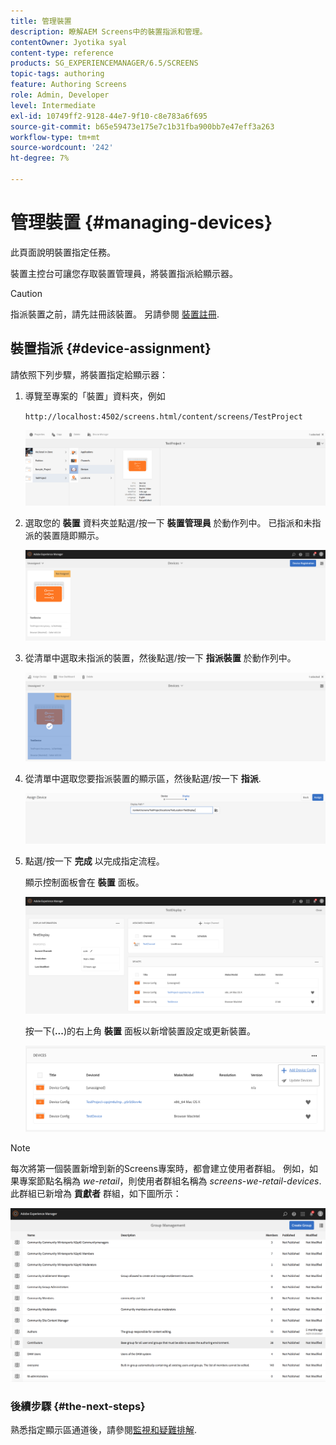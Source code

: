 ```yaml
---
title: 管理裝置
description: 瞭解AEM Screens中的裝置指派和管理。
contentOwner: Jyotika syal
content-type: reference
products: SG_EXPERIENCEMANAGER/6.5/SCREENS
topic-tags: authoring
feature: Authoring Screens
role: Admin, Developer
level: Intermediate
exl-id: 10749ff2-9128-44e7-9f10-c8e783a6f695
source-git-commit: b65e59473e175e7c1b31fba900bb7e47eff3a263
workflow-type: tm+mt
source-wordcount: '242'
ht-degree: 7%

---
```


# 管理裝置 {#managing-devices}

此頁面說明裝置指定任務。

裝置主控台可讓您存取裝置管理員，將裝置指派給顯示器。

>[!CAUTION]
>
>指派裝置之前，請先註冊該裝置。 另請參閱 [裝置註冊](device-registration.md).

## 裝置指派 {#device-assignment}

請依照下列步驟，將裝置指定給顯示器：

1. 導覽至專案的「裝置」資料夾，例如

   `http://localhost:4502/screens.html/content/screens/TestProject`

   ![chlimage_1-32](assets/chlimage_1-32.png)

1. 選取您的 **裝置** 資料夾並點選/按一下 **裝置管理員** 於動作列中。 已指派和未指派的裝置隨即顯示。

   ![chlimage_1-33](assets/chlimage_1-33.png)

1. 從清單中選取未指派的裝置，然後點選/按一下 **指派裝置** 於動作列中。

   ![chlimage_1-34](assets/chlimage_1-34.png)

1. 從清單中選取您要指派裝置的顯示區，然後點選/按一下 **指派**.

   ![chlimage_1-35](assets/chlimage_1-35.png)

1. 點選/按一下 **完成** 以完成指定流程。


   顯示控制面板會在 **裝置** 面板。

   ![chlimage_1-37](assets/chlimage_1-37.png)

   按一下(**...**)的右上角 **裝置** 面板以新增裝置設定或更新裝置。

   ![chlimage_1-38](assets/chlimage_1-38.png)

>[!NOTE]
>
>每次將第一個裝置新增到新的Screens專案時，都會建立使用者群組。
>例如，如果專案節點名稱為 *we-retail*，則使用者群組名稱為 *screens-we-retail-devices*.
>此群組已新增為 **貢獻者** 群組，如下圖所示：

![chlimage_1-39](assets/chlimage_1-39.png)

### 後續步驟 {#the-next-steps}

熟悉指定顯示區通道後，請參閱[監視和疑難排解](monitoring-screens.md).
